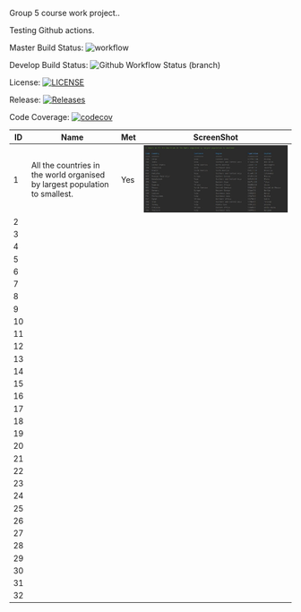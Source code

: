 Group 5 course work project..

Testing Github actions.

Master Build Status: ![workflow](https://github.com/jbou-nahra/semgroup5/actions/workflows/main.yml/badge.svg)

Develop Build Status: ![Github Workflow Status (branch)](https://img.shields.io/github/actions/workflow/status/jbou-nahra/semgroup5/main.yml?branch=Develop)

License: [![LICENSE](https://img.shields.io/github/license/jbou-nahra/semgroup5.svg?style=flat-square)](https://github.com/jbou-nahra/semgroup5/blob/master/LICENSE)

Release: [![Releases](https://img.shields.io/github/release/jbou-nahra/semgroup5/all.svg?style=flat-square)](https://github.com/jbou-nahra/semgroup5/releases)

Code Coverage: [![codecov](https://codecov.io/gh/jbou-nahra/semgroup5/branch/feature/UnitTest1-5/graph/badge.svg?token=TEFGU8TR44)](https://codecov.io/gh/jbou-nahra/semgroup5)

| ID  | Name | Met | ScreenShot                        |
|-----|------|-----|-----------------------------------|
| 1   | All the countries in the world organised by largest population to smallest.     | Yes | <img src = "images/report1.jpg"/> |
| 2   |      |     |                                   |
| 3   |      |     |                                   |
| 4   |      |     |                                   |
| 5   |      |     |                                   |
| 6   |      |     |                                   |
| 7   |      |     |                                   |
| 8   |      |     |                                   |
| 9   |      |     |                                   |
| 10  |      |     |                                   |
| 11  |      |     |                                   |
| 12  |      |     |                                   |
| 13  |      |     |                                   |
| 14  |      |     |                                   |
| 15  |      |     |                                   |
| 16  |      |     |                                   |
| 17  |      |     |                                   |
| 18  |      |     |                                   |
| 19  |      |     |                                   |
| 20  |      |     |                                   |
| 21  |      |     |                                   |
| 22  |      |     |                                   |
| 23  |      |     |                                   |
| 24  |      |     |                                   |
| 25  |      |     |                                   |
| 26  |      |     |                                   |
| 27  |      |     |                                   |
| 28  |      |     |                                   |
| 29  |      |     |                                   |
| 30  |      |     |                                   |
| 31  |      |     |                                   |
 | 32  |      |     |                                   |